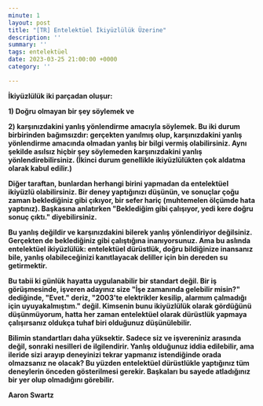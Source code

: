 ```yaml
---
minute: 1
layout: post
title: "[TR] Entelektüel İkiyüzlülük Üzerine"
description: ''
summary: ''
tags: entelektüel
date: 2023-03-25 21:00:00 +0000
category: ''

---
```

**İkiyüzlülük iki parçadan oluşur:**

**1) Doğru olmayan bir şey söylemek ve**

**2) karşınızdakini yanlış yönlendirme amacıyla söylemek. Bu iki durum birbirinden bağımsızdır: gerçekten yanılmış olup, karşınızdakini yanlış yönlendirme amacında olmadan yanlış bir bilgi vermiş olabilirsiniz. Aynı şekilde asılsız hiçbir şey söylemeden karşınızdakini yanlış yönlendirebilirsiniz. (İkinci durum genellikle ikiyüzlülükten çok aldatma olarak kabul edilir.)**

**Diğer taraftan, bunlardan herhangi birini yapmadan da entelektüel ikiyüzlü olabilirsiniz. Bir deney yaptığınızı düşünün, ve sonuçlar çoğu zaman beklediğiniz gibi çıkıyor, bir sefer hariç (muhtemelen ölçümde hata yaptınız). Başkasına anlatırken "Beklediğim gibi çalışıyor, yedi kere doğru sonuç çıktı." diyebilirsiniz.**

**Bu yanlış değildir ve karşınızdakini bilerek yanlış yönlendiriyor değilsiniz. Gerçekten de beklediğiniz gibi çalıştığına inanıyorsunuz. Ama bu aslında entelektüel ikiyüzlülük: entelektüel dürüstlük, doğru bildiğinize inansanız bile, yanlış olabileceğinizi kanıtlayacak deliller için bin dereden su getirmektir.**

**Bu tabii ki günlük hayatta uygulanabilir bir standart değil. Bir iş görüşmesinde, işveren adayınız size "İşe zamanında gelebilir misin?" dediğinde, "Evet." deriz, "2003'te elektrikler kesilip, alarmım çalmadığı için uyuyakalmıştım." değil. Kimsenin bunu ikiyüzlülük olarak gördüğünü düşünmüyorum, hatta her zaman entelektüel olarak dürüstlük yapmaya çalışırsanız oldukça tuhaf biri olduğunuz düşünülebilir.**

**Bilimin standartları daha yüksektir. Sadece siz ve işvereniniz arasında değil, sonraki nesilleri de ilgilendirir. Yanlış olduğunuz iddia edilebilir, ama ileride sizi arayıp deneyinizi tekrar yapmanız istendiğinde orada olmazsanız ne olacak? Bu yüzden entelektüel dürüstlükle yaptığınız tüm deneylerin önceden gösterilmesi gerekir. Başkaları bu sayede atladığınız bir yer olup olmadığını görebilir.**

**Aaron Swartz**
